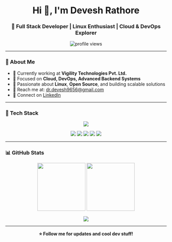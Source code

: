 <h1 align="center">Hi 👋, I'm Devesh Rathore</h1>
<h3 align="center">🚀 Full Stack Developer | Linux Enthusiast | Cloud & DevOps Explorer</h3>

<p align="center">
  <img src="https://komarev.com/ghpvc/?username=DeveshRathore26&label=Profile%20Views&color=36BCF7&style=for-the-badge" alt="profile views" />
</p>

---

### 🌟 About Me

- 💼 Currently working at **Vigility Technologies Pvt. Ltd.**
- 🌱 Focused on **Cloud, DevOps, Advanced Backend Systems**
- 🐧 Passionate about **Linux**, **Open Source**, and building scalable solutions
- 📧 Reach me at: [dr.devesh9656@gmail.com](mailto:dr.devesh9656@gmail.com)
- 🔗 Connect on [LinkedIn](https://linkedin.com/in/devesh-rathore)

---

### 🚀 Tech Stack

<p align="center">
  <img src="https://skillicons.dev/icons?i=react,nextjs,angular,html,css,js,ts,nodejs,python,java,php,c,cpp,go,postgres,mysql,mongodb,sqlite,aws,azure,docker,kubernetes,git,github,django,linux&theme=dark" />
</p>

<p align="center">
  <img src="https://img.shields.io/badge/API-REST%20%26%20GraphQL-blue?style=for-the-badge&logo=fastapi&logoColor=white" />
  <img src="https://img.shields.io/badge/DevOps-CI/CD%20Pipelines-purple?style=for-the-badge" />
  <img src="https://img.shields.io/badge/NoSQL-Flexible%20Schemas-gray?style=for-the-badge" />
  <img src="https://img.shields.io/badge/Linux-Terminal%20Lover-red?style=for-the-badge&logo=linux&logoColor=white" />
  <img src="https://img.shields.io/badge/Notion-Workspace-black?style=for-the-badge&logo=notion&logoColor=white" />
</p>

---

### 📊 GitHub Stats

<p align="center">
  <img src="https://github-readme-stats.vercel.app/api?username=DeveshRathore26&show_icons=true&theme=radical" height="150" />
  <img src="https://github-readme-streak-stats.herokuapp.com/?user=DeveshRathore26&theme=radical" height="150" />
</p>

<p align="center">
  <img src="https://github-readme-activity-graph.vercel.app/graph?username=DeveshRathore26&theme=react-dark&hide_border=true" />
</p>

---

<p align="center"><b>⭐ Follow me for updates and cool dev stuff!</b></p>
